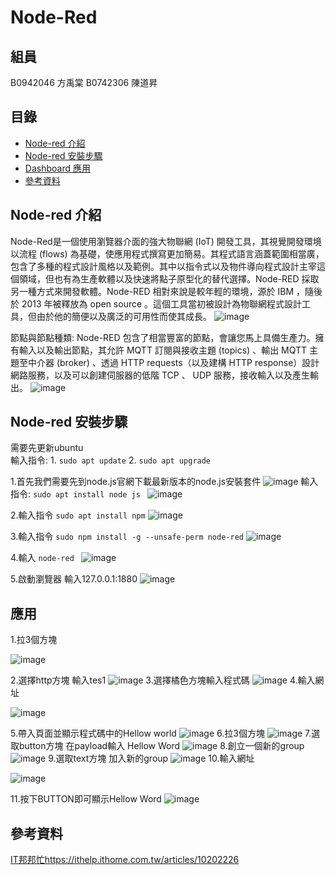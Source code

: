 Node-Red
===
## 組員
B0942046 方禹棠
B0742306 陳道昇

## 目錄

* [Node-red 介紹](https://github.com/YTomFang/Node-Red-/edit/main/README.md#node-red-%E4%BB%8B%E7%B4%B9)
* [Node-red 安裝步驟](https://github.com/YTomFang/Node-Red-/edit/main/README.md#node-red-%E5%AE%89%E8%A3%9D%E6%AD%A5%E9%A9%9F)
* [Dashboard 應用](https://github.com/YTomFang/Node-Red-/edit/main/README.md#%E6%87%89%E7%94%A8)
* [參考資料](https://github.com/YTomFang/Node-Red-/edit/main/README.md#%E5%8F%83%E8%80%83%E8%B3%87%E6%96%99)

## Node-red 介紹
Node-Red是一個使用瀏覽器介面的強大物聯網 (IoT) 開發工具，其視覺開發環境以流程 (flows) 為基礎，使應用程式撰寫更加簡易。其程式語言涵蓋範圍相當廣，包含了多種的程式設計風格以及範例。其中以指令式以及物件導向程式設計主宰這個領域，但也有為生產軟體以及快速將點子原型化的替代選擇。Node-RED 採取另一種方式來開發軟體。Node-RED 相對來說是較年輕的環境，源於 IBM ，隨後於 2013 年被釋放為 open source 。這個工具當初被設計為物聯網程式設計工具，但由於他的簡便以及廣泛的可用性而使其成長。
![image](https://user-images.githubusercontent.com/106374301/172999059-69877207-ff40-4165-82c6-fb809eb23555.png)

節點與節點種類:
Node-RED 包含了相當豐富的節點，會讓您馬上具備生產力。擁有輸入以及輸出節點，其允許 MQTT 訂閱與接收主題 (topics) 、輸出 MQTT 主題至中介器 (broker) 、透過 HTTP requests（以及建構 HTTP response）設計網路服務，以及可以創建伺服器的低階 TCP 、 UDP 服務，接收輸入以及產生輸出。
![image](https://user-images.githubusercontent.com/106374301/172999569-fc34e37c-e9da-4be7-93b7-ff9c74d32601.png)
## Node-red 安裝步驟

需要先更新ubuntu<br>  輸入指令: 1. `sudo apt update` 2. `sudo apt upgrade`
  
1.首先我們需要先到node.js官網下載最新版本的node.js安裝套件
![image](https://user-images.githubusercontent.com/106374301/172999863-8eaa8c65-98ed-43c8-8b3a-eac16f0b1866.png)
  輸入指令: `sudo apt install node js `
 ![image](https://user-images.githubusercontent.com/106374301/174231937-80346e75-1ff9-421b-b100-adff0f1f8981.png)

2.輸入指令 `sudo apt install npm`
![image](https://user-images.githubusercontent.com/106374301/173000035-6a2b1741-51a1-4b63-bb87-afffe105f34a.png)

3.輸入指令 `sudo npm install -g --unsafe-perm node-red`
![image](https://user-images.githubusercontent.com/106374301/173000244-94c6e5ab-3ce7-4760-ae88-78bba2eea7d6.png)

4.輸入 `node-red `
![image](https://user-images.githubusercontent.com/106374301/173000316-59e94571-0427-4093-b3d0-dfe90767d918.png)

5.啟動瀏覽器 輸入127.0.0.1:1880
![image](https://user-images.githubusercontent.com/106374301/173000391-db4a410b-dcc8-4fa0-b89b-52e5d413a7ae.png)

## 應用

1.拉3個方塊

![image](https://user-images.githubusercontent.com/106374301/174235022-a7317fb2-aa01-46d9-831d-d1fb2451d83e.png)

2.選擇http方塊 輸入tes1
![image](https://user-images.githubusercontent.com/106374301/174234257-f6dc68fb-625e-424a-b954-f77136661f3b.png)
3.選擇橘色方塊輸入程式碼
![image](https://user-images.githubusercontent.com/106374301/174234302-95b6aaab-e4f7-4a44-a699-797e3b25a426.png)
4.輸入網址

![image](https://user-images.githubusercontent.com/106374301/174234344-993776b1-3c5f-43dd-8723-09ae26d1b2e5.png)

5.帶入頁面並顯示程式碼中的Hellow world
![image](https://user-images.githubusercontent.com/106374301/174234361-15cd65dc-d468-48c4-a09c-6f4904b3db6c.png)
6.拉3個方塊
![image](https://user-images.githubusercontent.com/106374301/174234396-3cf61b96-373e-4580-9596-eddb1b0e4879.png)
7.選取button方塊 在payload輸入 Hellow Word
![image](https://user-images.githubusercontent.com/106374301/174234414-07b57f25-b866-4784-9a0e-1010d5845912.png)
8.創立一個新的group
![image](https://user-images.githubusercontent.com/106374301/174234431-76c767a1-c48d-4b2a-afc4-cd2e73dd76e2.png)
9.選取text方塊 加入新的group
![image](https://user-images.githubusercontent.com/106374301/174234462-3c351159-04b7-4047-acaf-496ec2259db3.png)
10.輸入網址

![image](https://user-images.githubusercontent.com/106374301/174234475-803ee4d4-6ede-4aab-b7ad-a1ed0bf20ae7.png)

11.按下BUTTON即可顯示Hellow Word
![image](https://user-images.githubusercontent.com/106374301/174234484-89c98e51-fe73-4cdf-8eb2-9271b251685a.png)

## 參考資料 
[IT邦邦忙](https://ithelp.ithome.com.tw/articles/10202226)https://ithelp.ithome.com.tw/articles/10202226

















